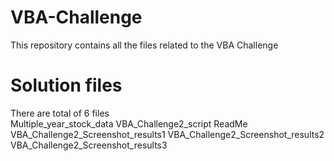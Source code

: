 # VBA-Challenge
This repository contains all the files related to the VBA Challenge

# Solution files
There are total of 6 files  
  Multiple_year_stock_data
  VBA_Challenge2_script
  ReadMe
  VBA_Challenge2_Screenshot_results1
  VBA_Challenge2_Screenshot_results2
  VBA_Challenge2_Screenshot_results3
